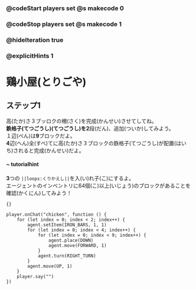 ### @codeStart players set @s makecode 0
### @codeStop players set @s makecode 1

### @hideIteration true 
### @explicitHints 1


# 鶏小屋(とりごや)

## ステップ1
高(たか)さ３ブッロクの柵(さく)を完成(かんせい)させてしてね。</br>
**鉄格子(てつごうし)(てつごうし)**を**2**段(だん)、追加(ついか)してみよう。</br>
１辺(ぺん)は**9**ブロックだよ。</br>
**4**辺(へん)全(すべ)てに高(たか)さ３ブロックの鉄格子(てつごうし)が配置(はいち)されると完成(かんせい)だよ。</br>

#### ~ tutorialhint
**3**つの ``||loops:くりかえし||``を入(い)れ子(こ)にするよ。</br>
エージェントのインベントリに64個(こ)以上(いじょう)のブロックがあることを確認(かくにん)してみよう！</br>
 
```template
{}
```

```ghost
player.onChat("chicken", function () {
    for (let index = 0; index < 2; index++) {
        agent.setItem(IRON_BARS, 1, 1)
        for (let index = 0; index < 4; index++) {
            for (let index = 0; index < 9; index++) {
                agent.place(DOWN)
                agent.move(FORWARD, 1)
            }
            agent.turn(RIGHT_TURN)
        }
        agent.move(UP, 1)
    }
    player.say("")
})

``` 
